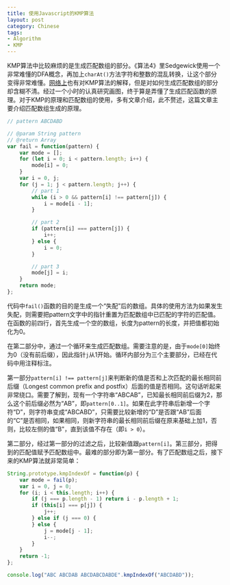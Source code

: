 ```yaml
---
title: 使用Javascript的KMP算法
layout: post
category: Chinese
tags:
- Algorithm
- KMP
---
```


KMP算法中比较麻烦的是生成匹配数组的部分。《算法4》里Sedgewick使用一个非常难懂的DFA概念，再加上`charAt()`方法字符和整数的混乱转换，让这个部分变得非常难懂。[网络上](http://www.ruanyifeng.com/blog/2013/05/Knuth%E2%80%93Morris%E2%80%93Pratt_algorithm.html)也有对KMP算法的解释，但是对如何生成匹配数组的部分却含糊不清。经过一个小时的认真研究画图，终于算是弄懂了生成匹配函数的原理。对于KMP的原理和匹配数组的使用，多有文章介绍，此不赘述，这篇文章主要介绍匹配数组生成的原理。

```javascript
// pattern ABCDABD

// @param String pattern
// @return Array
var fail = function(pattern) {
    var mode = []; 
    for (let i = 0; i < pattern.length; i++) {
        mode[i] = 0;
    }
    var i = 0, j;
    for (j = 1; j < pattern.length; j++) {
        // part 1
        while (i > 0 && pattern[i] !== pattern[j]) {
            i = mode[i - 1];
        }

        // part 2
        if (pattern[i] === pattern[j]) {
            i++;
        } else {
            i = 0;
        }

        // part 3
        mode[j] = i;
    }
    return mode;
};
```

代码中`fail()`函数的目的是生成一个“失配”后的数组。具体的使用方法为如果发生失配，则需要把pattern文字中的指针重置为匹配数组中已匹配的字符的匹配值。在函数的前四行，首先生成一个空的数组，长度为pattern的长度，并把值都初始化为0。

在第二部分中，通过一个循环来生成匹配数组。需要注意的是，由于`mode[0]`始终为0（没有前后缀），因此指针`j`从1开始。循环内部分为三个主要部分，已经在代码中用注释标注。

第一部分`pattern[i] !== pattern[j]`来判断新的值是否和上次匹配的最长相同前后缀（Longest common prefix and postfix）后面的值是否相同。这句话听起来非常绕口。需要了解到，现有一个字符串“ABCAB”，已知最长相同前后缀为2，那么这个前后缀必然为“AB”，即`pattern[0..1]`。如果在此字符串后新增一个字符“D”，则字符串变成“ABCABD”，只需要比较新增的“D”是否跟“AB”后面的“C”是否相同，如果相同，则新字符串的最长相同前后缀在原来基础上加1，否则，比较左侧的值“B"，直到该值不存在（即`i > 0`）。

第二部分，经过第一部分的过滤之后，比较新值跟`pattern[i]`。第三部分，把得到的匹配值赋予匹配数组中。最难的部分即为第一部分。有了匹配数组之后，接下来的KMP算法就非常简单：

```javascript
String.prototype.kmpIndexOf = function(p) {
    var mode = fail(p);
    var i = 0, j = 0;
    for (i; i < this.length; i++) {
        if (j === p.length - 1) return i - p.length + 1;
        if (this[i] === p[j]) {
            j++;
        } else if (j === 0) {
        } else {
            j = mode[j - 1];
            i--;
        }
    }
    return -1;
};

console.log("ABC ABCDAB ABCDABCDABDE".kmpIndexOf("ABCDABD"));
```
